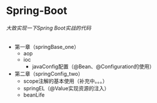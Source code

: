 # Spring-Boot
###### 大致实现一下Spring Boot实战的代码
- 第一章（springBase_one）
    - aop
    - ioc
        - javaConfig配置（@Bean、@Configuration的使用）
- 第二章（springConfig_two）
    - scope注解的基本使用（补充中。。。）
    - springEL（@Value实现资源的注入）
    - beanLife
